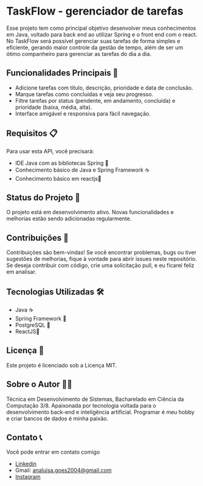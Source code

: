 # TaskFlow - gerenciador de tarefas
Esse projeto tem como principal objetivo desenvolver meus conhecimentos em Java, voltado para back end ao utilizar Spring e o front end com o react. No TaskFlow será possível gerenciar suas tarefas de forma simples e eficiente, gerando maior controle da gestão de tempo, além de ser um ótimo companheiro para gerenciar as tarefas do dia a dia.

## Funcionalidades Principais 🚀
- Adicione tarefas com título, descrição, prioridade e data de conclusão.
- Marque tarefas como concluídas e veja seu progresso.
- Filtre tarefas por status (pendente, em andamento, concluída) e prioridade (baixa, média, alta).
- Interface amigável e responsiva para fácil navegação.

## Requisitos 📋
Para usar esta API, você precisará:

- IDE Java com as bibliotecas Spring 🌱
- Conhecimento básico de Java e Spring Framework ☕
- Conhecimento básico em reactjs🔹

## Status do Projeto 🌱
O projeto está em desenvolvimento ativo. Novas funcionalidades e melhorias estão sendo adicionadas regularmente.

## Contribuições 🤝
Contribuições são bem-vindas! Se você encontrar problemas, bugs ou tiver sugestões de melhorias, fique à vontade para abrir issues neste repositório. Se deseja contribuir com código, crie uma solicitação pull, e eu ficarei feliz em analisar.

## Tecnologias Utilizadas 🛠️
- Java ☕
- Spring Framework 🌸
- PostgreSQL 🎲
- ReactJS🔹

## Licença 📄
Este projeto é licenciado sob a Licença MIT.

## Sobre o Autor 👩‍💻
Técnica em Desenvolvimento de Sistemas, Bacharelado em Ciência da Computação 3/8. Apaixonada por tecnologia voltada para o desenvolvimento back-end e inteligência artificial. Programar é meu hobby e criar bancos de dados é minha paixão.

## Contato 📞
Você pode entrar em contato comigo
- [Linkedin](https://www.linkedin.com/in/ana-luisa-goes-barbosa/)
- Gmail: analuisa.goes2004@gmail.com
- [Instagram](https://www.instagram.com/ana_g0es/)
